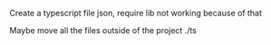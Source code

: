 Create a typescript file json, require lib not working because of that

Maybe move all the files outside of the project ./ts

